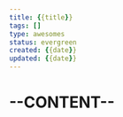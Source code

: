 ```yaml
---
title: {{title}}
tags: []
type: awesomes
status: evergreen
created: {{date}}
updated: {{date}}
---
```


# --CONTENT--
